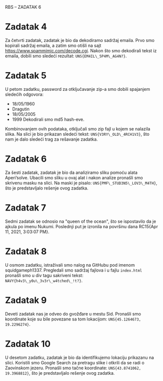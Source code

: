 RBS – ZADATAK 6
# Zadatak 4
Za četvrti zadatak, zadatak je bio da dekodiramo sadržaj emaila. Prvo smo kopirali sadržaj emaila, a zatim smo otišli na sajt <https://www.spammimic.com/decode.cgi>. Nakon što smo dekodirali tekst iz emaila, dobili smo sledeći rezultat: `UNS{EM4IL\_5P4M\_AG4N?}`.

# Zadatak 5
U petom zadatku, password za otključavanje zip-a smo dobili spajanjem sledećih odgovora:
- 18/05/1960
- Dragutin
- 18/05/2005
- 1999
Dekodirali smo md5 hash-eve.

Kombinovanjem ovih podataka, otključali smo zip fajl u kojem se nalazila slika. Na slici je bio prikazan sledeći tekst: `UNS{V3RY\_OLD\_4RCH1V3}`, što nam je dalo sledeći trag za rešavanje zadatka.

# Zadatak 6
Za šesti zadatak, zadatak je bio da analiziramo sliku pomoću alata Aperi’solve. Ubacili smo sliku u ovaj alat i nakon analize pronašli smo skrivenu masku na slici. Na maski je pisalo: `UNS{PMF\_STUD3N5\_LOV3\_M4TH}`, što je predstavljalo rešenje ovog zadatka.

# Zadatak 7
Sedmi zadatak se odnosio na "queen of the ocean", što se ispostavilo da je ajkula po imenu Nukumi. Poslednji put je izronila na površinu dana RC15{Apr 11, 2021, 3:03:07 PM}. 

# Zadatak 8
U osmom zadatku, istraživali smo nalog na GitHubu pod imenom squidgameph1337. Pregledali smo sadržaj fajlova i u fajlu `index.html` pronašli smo u div tagu sakriveni tekst: `NAVY{h4v3\_y0u\_3v3r\_w4tched\_!t?}`. 

# Zadatak 9
Deveti zadatak nas je odveo do gvožđare u mestu Sid. Pronašli smo koordinate koje su bile povezane sa tom lokacijom: `UNS{45.1264673, 19.2296274}`. 

# Zadatak 10
U desetom zadatku, zadatak je bio da identifikujemo lokaciju prikazanu na slici. Koristili smo Google Search za pretragu slike i otkrili da se radi o Zaovinskom jezeru. Pronašli smo tačne koordinate: `UNS{43.8741062, 19.3968812}`, što je predstavljalo rešenje ovog zadatka.

